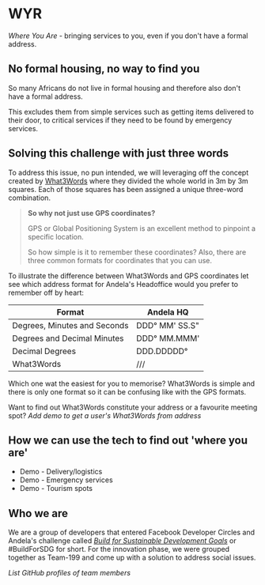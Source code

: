 # WYR

*Where You Are* - bringing services to you, even if you don't have a formal address.

 ## No formal housing, no way to find you
 So many Africans do not live in formal housing and therefore also don't have a formal address.

This excludes them from simple services such as getting items delivered to their door, to critical services if they need to be found by emergency services.

## Solving this challenge with just three words

To address this issue, no pun intended, we will leveraging off the concept created by [What3Words](https://what3words.com/) where they divided the whole world in 3m by 3m squares. Each of those squares has been assigned a unique three-word combination.

> **So why not just use GPS coordinates?**
>
> GPS or Global Positioning System is an excellent method to pinpoint a specific location.
>
> So how simple is it to remember these coordinates? Also, there are three common formats for coordinates that you can use. 

To illustrate the difference between What3Words and GPS coordinates let see which address format for Andela's Headoffice would you prefer to remember off by heart:

| Format | Andela HQ |
|---|---|
|	Degrees, Minutes and Seconds | DDD° MM' SS.S"  |
| Degrees and Decimal Minutes | DDD° MM.MMM' |
| Decimal Degrees  | DDD.DDDDD°   | 
| What3Words  |  ///  | 

Which one wat the easiest for you to memorise? What3Words is simple and there is only one format so it can be confusing like with the GPS formats.

Want to find out What3Words constitute your address or a favourite meeting spot?
_Add demo to get a user's What3Words from address_


## How we can use the tech to find out 'where you are'

* Demo - Delivery/logistics
* Demo - Emergency services
* Demo - Tourism spots

## Who we are
We are a group of developers that entered Facebook Developer Circles and Andela's challenge called *[Build for Sustainable Development Goals](https://buildforsdg.andela.com/)* or #BuildForSDG for short. For the innovation phase, we were grouped together as Team-199 and come up with a solution to address social issues.

_List GitHub profiles of team members_ 
